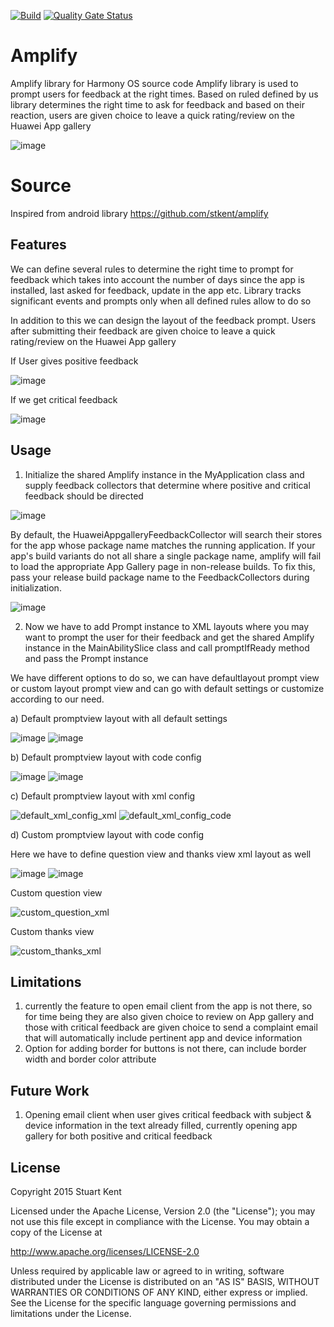 [![Build](https://github.com/applibgroup/amplify/actions/workflows/main.yml/badge.svg)](https://github.com/applibgroup/amplify/actions/workflows/main.yml)
[![Quality Gate Status](https://sonarcloud.io/api/project_badges/measure?project=applibgroup_amplify&metric=alert_status)](https://sonarcloud.io/dashboard?id=applibgroup_amplify)

# Amplify
Amplify library for Harmony OS source code
Amplify library is used to prompt users for feedback at the right times. Based on ruled defined by us library determines the right time to ask for feedback and based on their reaction, users are given choice to leave a quick rating/review on the Huawei App gallery 


![image](https://user-images.githubusercontent.com/48115293/126625787-5f1625da-414e-46d7-91b3-62b0ea72a931.png)


# Source
Inspired from android library https://github.com/stkent/amplify

## Features
We can define several rules to determine the right time to prompt for feedback which takes into account the number of days since the app is installed, last asked for feedback, update in the app etc. Library tracks significant events and prompts only when all defined rules allow to do so

In addition to this we can design the layout of the feedback prompt. Users after submitting their feedback are given choice to leave a quick rating/review on the Huawei App gallery 

If User gives positive feedback


![image](https://user-images.githubusercontent.com/48115293/126626270-db79face-6a95-4879-bd9c-962ed39b8048.png)


If we get critical feedback


![image](https://user-images.githubusercontent.com/48115293/126626380-e8e5cb2a-28d5-4fab-8562-341aa5610c99.png)




## Usage
1. Initialize the shared Amplify instance in the MyApplication class and supply feedback collectors that determine where positive and critical feedback should be directed
 
![image](https://user-images.githubusercontent.com/48115293/126281583-0f160b50-4c73-4111-a819-eb0073720dff.png)


By default, the HuaweiAppgalleryFeedbackCollector will search their stores for the app whose package name matches the running application. If your app's build variants do not all share a single package name, amplify will fail to load the appropriate App Gallery page in non-release builds. To fix this, pass your release build package name to the
FeedbackCollectors during initialization.

![image](https://user-images.githubusercontent.com/48115293/126281432-60628c4a-093a-4b18-b447-bca2b41f0e9f.png)


2. Now we have to add Prompt instance to XML layouts where you may want to prompt the user for their feedback and get the shared Amplify instance in the MainAbilitySlice class and call promptIfReady method and pass the Prompt instance 

We have different options to do so, we can have defaultlayout prompt view or custom layout prompt view and can go with default settings or customize according to our need.

a) Default promptview layout with all default settings

![image](https://user-images.githubusercontent.com/48115293/126280140-53139238-d286-4213-8a97-ce6578679792.png)
![image](https://user-images.githubusercontent.com/48115293/126280520-e3803618-bd8f-47e4-817d-b7030714d9ab.png)


b) Default promptview layout with code config

![image](https://user-images.githubusercontent.com/48115293/126280172-7d8b9a3a-57bc-4a3b-913b-26b6182ee927.png)
![image](https://user-images.githubusercontent.com/48115293/126280366-f622cb12-1e74-4791-a133-5156525466c7.png)


c) Default promptview layout with xml config

![default_xml_config_xml](https://user-images.githubusercontent.com/48115293/126279563-70d6ca43-5fbf-4fb6-a81c-d7e8f6e02aff.png)
![default_xml_config_code](https://user-images.githubusercontent.com/48115293/126279513-4d2147c6-4a09-4793-9cc0-8295b07ef635.png)


d) Custom promptview layout with code config

   Here we have to define question view and thanks view xml layout as well
   
   ![image](https://user-images.githubusercontent.com/48115293/126280089-c39d2711-87bb-4717-8efb-099a6bea3fe4.png)
   ![image](https://user-images.githubusercontent.com/48115293/126280258-261c2b15-369f-42b3-bff8-69f898f45fff.png)

   Custom question view
   
  ![custom_question_xml](https://user-images.githubusercontent.com/48115293/126280806-150743b5-88b7-4774-b609-7fdeec41fdb8.png)
  
  Custom thanks view
  
  ![custom_thanks_xml](https://user-images.githubusercontent.com/48115293/126280882-1dd7b22d-dbcb-4f40-9089-f5e68fa638c1.png)

## Limitations
1. currently the feature to open email client from the app is not there, so for time being they are also given choice to review on App gallery
and those with critical feedback are given choice to send a complaint email that will automatically include pertinent app and device information
2. Option for adding border for buttons is not there, can include border width and border color attribute
## Future Work
1. Opening email client when user gives critical feedback with subject & device information in the text already filled, currently opening app gallery for both positive and critical feedback

## License

Copyright 2015 Stuart Kent

Licensed under the Apache License, Version 2.0 (the "License");
you may not use this file except in compliance with the License.
You may obtain a copy of the License at

   http://www.apache.org/licenses/LICENSE-2.0

Unless required by applicable law or agreed to in writing, software
distributed under the License is distributed on an "AS IS" BASIS,
WITHOUT WARRANTIES OR CONDITIONS OF ANY KIND, either express or implied.
See the License for the specific language governing permissions and
limitations under the License.





